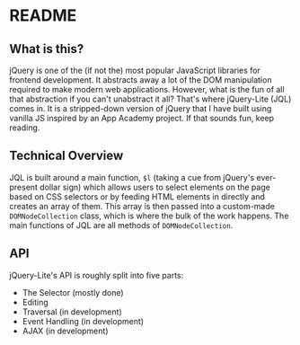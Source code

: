 # README

## What is this?

jQuery is one of the (if not the) most popular JavaScript libraries for frontend development. It abstracts away a lot of the DOM manipulation required to make modern web applications. However, what is the fun of all that abstraction if you can't unabstract it all? That's where jQuery-Lite (JQL) comes in. It is a stripped-down version of jQuery that I have built using vanilla JS inspired by an App Academy project. If that sounds fun, keep reading.

## Technical Overview

JQL is built around a main function, `$l` (taking a cue from jQuery's ever-present dollar sign) which allows users to select elements on the page based on CSS selectors or by feeding HTML elements in directly and creates an array of them. This array is then passed into a custom-made `DOMNodeCollection` class, which is where the bulk of the work happens. The main functions of JQL are all methods of `DOMNodeCollection`.

## API

jQuery-Lite's API is roughly split into five parts:
  - The Selector (mostly done)
  - Editing
  - Traversal (in development)
  - Event Handling (in development)
  - AJAX (in development)
